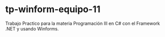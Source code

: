 # tp-winform-equipo-11
Trabajo Practico para la materia Programación III en C# con el Framework .NET y usando Winforms.
